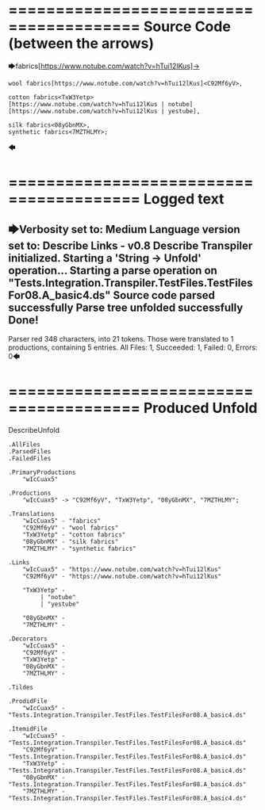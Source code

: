 ========================================
Source Code (between the arrows)
========================================

🡆fabrics<wIcCuax5>[https://www.notube.com/watch?v=hTui12lKus]->

    wool fabrics[https://www.notube.com/watch?v=hTui12lKus]<C92Mf6yV>,
	
    cotton fabrics<TxW3Yetp>
	[https://www.notube.com/watch?v=hTui12lKus | notube]
	[https://www.notube.com/watch?v=hTui12lKus | yestube],

    silk fabrics<08yGbnMX>,
    synthetic fabrics<7MZTHLMY>;
🡄

========================================
Logged text
========================================

🡆Verbosity set to: Medium
Language version set to: Describe Links - v0.8
Describe Transpiler initialized.
Starting a 'String -> Unfold' operation...
Starting a parse operation on "Tests.Integration.Transpiler.TestFiles.TestFilesFor08.A_basic4.ds"
Source code parsed successfully
Parse tree unfolded successfully
Done!
------------------------
Parser red 348 characters, into 21 tokens.
Those were translated to 1 productions, containing 5 entries.
All Files: 1, Succeeded: 1, Failed: 0, Errors: 0🡄

========================================
Produced Unfold
========================================

DescribeUnfold

    .AllFiles
    .ParsedFiles
    .FailedFiles

    .PrimaryProductions
        "wIcCuax5" 

    .Productions
        "wIcCuax5" -> "C92Mf6yV", "TxW3Yetp", "08yGbnMX", "7MZTHLMY";

    .Translations
        "wIcCuax5" - "fabrics"
        "C92Mf6yV" - "wool fabrics"
        "TxW3Yetp" - "cotton fabrics"
        "08yGbnMX" - "silk fabrics"
        "7MZTHLMY" - "synthetic fabrics"

    .Links
        "wIcCuax5" - "https://www.notube.com/watch?v=hTui12lKus"
        "C92Mf6yV" - "https://www.notube.com/watch?v=hTui12lKus"

        "TxW3Yetp" -
             | "notube"
             | "yestube"

        "08yGbnMX" - 
        "7MZTHLMY" - 

    .Decorators
        "wIcCuax5" - 
        "C92Mf6yV" - 
        "TxW3Yetp" - 
        "08yGbnMX" - 
        "7MZTHLMY" - 

    .Tildes

    .ProdidFile
        "wIcCuax5" - "Tests.Integration.Transpiler.TestFiles.TestFilesFor08.A_basic4.ds"

    .ItemidFile
        "wIcCuax5" - "Tests.Integration.Transpiler.TestFiles.TestFilesFor08.A_basic4.ds"
        "C92Mf6yV" - "Tests.Integration.Transpiler.TestFiles.TestFilesFor08.A_basic4.ds"
        "TxW3Yetp" - "Tests.Integration.Transpiler.TestFiles.TestFilesFor08.A_basic4.ds"
        "08yGbnMX" - "Tests.Integration.Transpiler.TestFiles.TestFilesFor08.A_basic4.ds"
        "7MZTHLMY" - "Tests.Integration.Transpiler.TestFiles.TestFilesFor08.A_basic4.ds"


